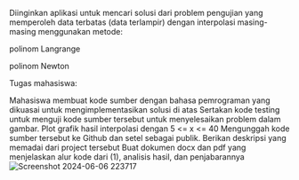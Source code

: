Diinginkan aplikasi untuk mencari solusi dari problem pengujian yang memperoleh data terbatas (data terlampir) dengan interpolasi masing-masing menggunakan metode:

polinom Langrange

polinom Newton

Tugas mahasiswa:

Mahasiswa membuat kode sumber dengan bahasa pemrograman yang dikuasai untuk mengimplementasikan solusi di atas
Sertakan kode testing untuk menguji kode sumber tersebut untuk menyelesaikan problem dalam gambar. Plot grafik hasil interpolasi dengan 5 <= x <= 40
Mengunggah kode sumber tersebut ke Github dan setel sebagai publik. Berikan deskripsi yang memadai dari project tersebut
Buat dokumen docx dan pdf yang menjelaskan alur kode dari (1), analisis hasil, dan penjabarannya
![Screenshot 2024-06-06 223717](https://github.com/Kemphy/Implemetasi-Interpolasi_Nalendra-Faraz-Putra-Rahadyan_21120122140098/assets/129735869/77f93404-dbae-42a6-98e8-f696b66e9da3)
